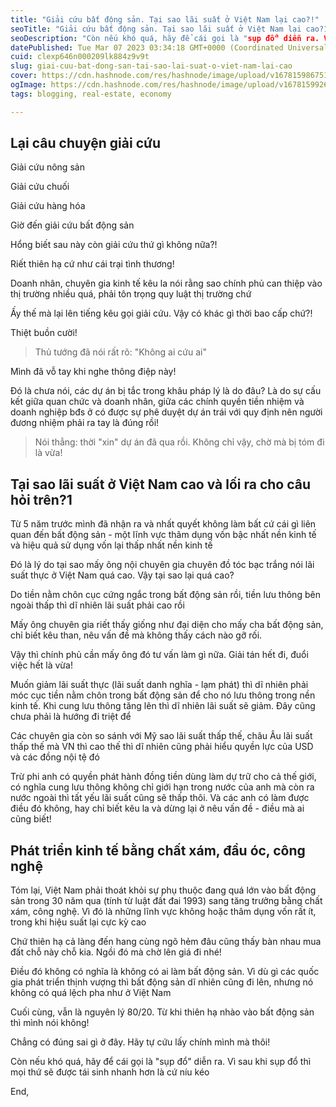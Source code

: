 ```yaml
---
title: "Giải cứu bất động sản. Tại sao lãi suất ở Việt Nam lại cao?!"
seoTitle: "Giải cứu bất động sản. Tại sao lãi suất ở Việt Nam lại cao?1"
seoDescription: "Còn nếu khó quá, hãy để cái gọi là "sụp đổ" diễn ra. Vì sau khi sụp đổ thì mọi thứ sẽ được tái sinh nhanh hơn là cứ níu kéo"
datePublished: Tue Mar 07 2023 03:34:18 GMT+0000 (Coordinated Universal Time)
cuid: clexp646n000209lk884z9v9t
slug: giai-cuu-bat-dong-san-tai-sao-lai-suat-o-viet-nam-lai-cao
cover: https://cdn.hashnode.com/res/hashnode/image/upload/v1678159867519/4278bead-4c73-4fb1-8a4c-fc744ee141d0.jpeg
ogImage: https://cdn.hashnode.com/res/hashnode/image/upload/v1678159926827/7a88f7fc-c8e4-4830-85b9-e4d2a67bcbbc.jpeg
tags: blogging, real-estate, economy

---
```


## Lại câu chuyện giải cứu

Giải cứu nông sản

Giải cứu chuối

Giải cứu hàng hóa

Giờ đến giải cứu bất động sản

Hổng biết sau này còn giải cứu thứ gì không nữa?!

Riết thiên hạ cứ như cái trại tình thương!

Doanh nhân, chuyên gia kinh tế kêu la nói rằng sao chính phủ can thiệp vào thị trường nhiều quá, phải tôn trọng quy luật thị trường chứ

Ấy thế mà lại lên tiếng kêu gọi giải cứu. Vậy có khác gì thời bao cấp chứ?!

Thiệt buồn cười!

> Thủ tướng đã nói rất rõ: "Không ai cứu ai"

Mình đã vỗ tay khi nghe thông điệp này!

Đó là chưa nói, các dự án bị tắc trong khâu pháp lý là do đâu? Là do sự cấu kết giữa quan chức và doanh nhân, giữa các chính quyền tiền nhiệm và doanh nghiệp bđs ở có được sự phê duyệt dự án trái với quy định nên người đương nhiệm phải ra tay là đúng rồi!

> Nói thẳng: thời "xin" dự án đã qua rồi. Không chỉ vậy, chờ mà bị tóm đi là vừa!

## Tại sao lãi suất ở Việt Nam cao và lối ra cho câu hỏi trên?1

Từ 5 năm trước mình đã nhận ra và nhất quyết không làm bất cứ cái gì liên quan đến bất động sản - một lĩnh vực thâm dụng vốn bậc nhất nền kinh tế và hiệu quả sử dụng vốn lại thấp nhất nền kinh tế

Đó là lý do tại sao mấy ông nội chuyên gia chuyên đồ tóc bạc trắng nói lãi suất thực ở Việt Nam quá cao. Vậy tại sao lại quá cao?

Do tiền nằm chôn cục cứng ngắc trong bất động sản rồi, tiền lưu thông bên ngoài thấp thì dĩ nhiên lãi suất phải cao rồi

Mấy ông chuyên gia riết thấy giống như đại diện cho mấy cha bất động sản, chỉ biết kêu than, nêu vấn đề mà không thấy cách nào gỡ rối.

Vậy thì chính phủ cần mấy ông đó tư vấn làm gì nữa. Giải tán hết đi, đuổi việc hết là vừa!

Muốn giảm lãi suất thực (lãi suất danh nghĩa - lạm phát) thì dĩ nhiên phải móc cục tiền nằm chôn trong bất động sản để cho nó lưu thông trong nền kinh tế. Khi cung lưu thông tăng lên thì dĩ nhiên lãi suất sẽ giảm. Đây cũng chưa phải là hướng đi triệt để

Các chuyên gia còn so sánh với Mỹ sao lãi suất thấp thế, châu Âu lãi suất thấp thế mà VN thì cao thế thì dĩ nhiên cũng phải hiểu quyền lực của USD và các đồng nội tệ đó

Trừ phi anh có quyền phát hành đồng tiền dùng làm dự trữ cho cả thế giới, có nghĩa cung lưu thông không chỉ giới hạn trong nước của anh mà còn ra nước ngoài thì tất yếu lãi suất cũng sẽ thấp thôi. Và các anh có làm được điều đó không, hay chỉ biết kêu la và dừng lại ở nêu vấn đề - điều mà ai cũng biết!

## Phát triển kinh tế bằng chất xám, đầu óc, công nghệ

Tóm lại, Việt Nam phải thoát khỏi sự phụ thuộc đang quá lớn vào bất động sản trong 30 năm qua (tính từ luật đất đai 1993) sang tăng trưởng bằng chất xám, công nghệ. Vì đó là những lĩnh vực không hoặc thâm dụng vốn rất ít, trong khi hiệu suất lại cực kỳ cao

Chứ thiên hạ cả làng đến hang cùng ngõ hẻm đâu cũng thấy bàn nhau mua đất chỗ này chỗ kia. Ngồi đó mà chờ lên giá đi nhé!

Điều đó không có nghĩa là không có ai làm bất động sản. Vì dù gì các quốc gia phát triển thịnh vượng thì bất động sản dĩ nhiên cũng đi lên, nhưng nó không có quá lệch pha như ở Việt Nam

Cuối cùng, vẫn là nguyên lý 80/20. Từ khi thiên hạ nhào vào bất động sản thì mình nói không!

Chẳng có đúng sai gì ở đây. Hãy tự cứu lấy chính mình mà thôi!

Còn nếu khó quá, hãy để cái gọi là "sụp đổ" diễn ra. Vì sau khi sụp đổ thì mọi thứ sẽ được tái sinh nhanh hơn là cứ níu kéo

End,